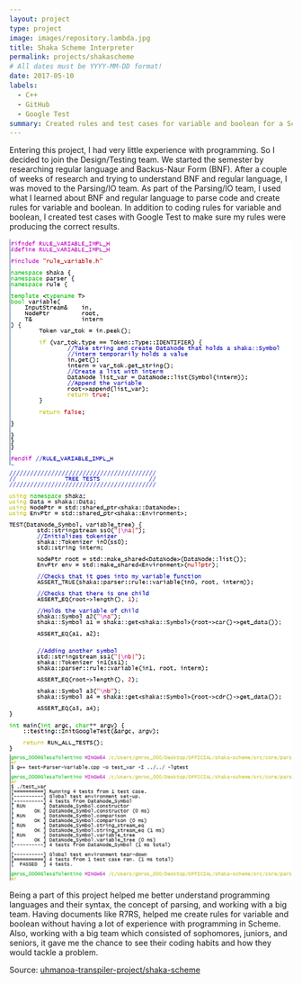 ```yaml
---
layout: project
type: project
image: images/repository.lambda.jpg
title: Shaka Scheme Interpreter
permalink: projects/shakascheme
# All dates must be YYYY-MM-DD format!
date: 2017-05-10
labels:
  - C++
  - GitHub
  - Google Test
summary: Created rules and test cases for variable and boolean for a Scheme interpreter. 
---
```


Entering this project, I had very little experience with programming. So I decided to join the Design/Testing team. We started the semester by researching regular language and Backus-Naur Form (BNF). After a couple of weeks of research and trying to understand BNF and regular language, I was moved to the Parsing/IO team. As part of the Parsing/IO team, I used what I learned about BNF and regular language to parse code and create rules for variable and boolean. In addition to coding rules for variable and boolean, I created test cases with Google Test to make sure my rules were producing the correct results.  

<img class="ui medium right floated rounded image" src="../images/shakascheme-1.png">
<img class="ui medium right floated rounded image" src="../images/shakascheme-2.png">
<img class="ui medium right floated rounded image" src="../images/shakascheme-4.png">

Being a part of this project helped me better understand programming languages and their syntax, the concept of parsing, and working with a big team. Having documents like R7RS, helped me create rules for variable and boolean without having a lot of experience with programming in Scheme. Also, working with a big team which consisted of sophomores, juniors, and seniors, it gave me the chance to see their coding habits and how they would tackle a problem.

Source: <a href="https://github.com/uhmanoa-transpiler-project/shaka-scheme"><i class="large github icon "></i>uhmanoa-transpiler-project/shaka-scheme</a>

  <div class="ui medium rounded images"> </div>
